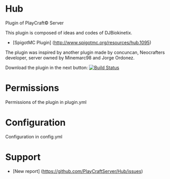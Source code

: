 Hub
===

Plugin of PlayCraft© Server

This plugin is composed of ideas and codes of DJBiokinetix. 

- [SpigotMC Plugin] (http://www.spigotmc.org/resources/hub.1095)

The plugin was inspired by another plugin made ​​by concuncan, Neocrafters developer, server owned by Minemarc98 and Jorge Ordonez.

Download the plugin in the next button: [![Build Status](http://i.imgur.com/7gGQZFy.png)](http://www.spigotmc.org/resources/hub.1095/download?version=8178)

Permissions
===

Permissions of the plugin in plugin.yml

Configuration
===

Configuration in config.yml

Support
===
- [New report] (https://github.com/PlayCraftServer/Hub/issues)
